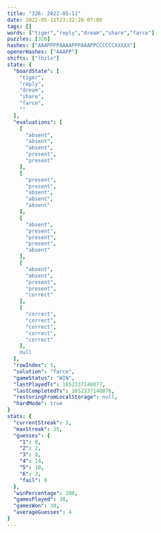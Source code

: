 ```yaml
---
title: "326: 2022-05-11"
date: 2022-05-11T23:32:28-07:00
tags: []
words: ["tiger","reply","dream","share","farce"]
puzzles: [326]
hashes: ["AAAPPPPAAAAPPPAAAPPCCCCCCXXXXX"]
openerHashes: ["AAAPP"]
shifts: ["lhzlo"]
state: {
  "boardState": [
    "tiger",
    "reply",
    "dream",
    "share",
    "farce",
    ""
  ],
  "evaluations": [
    [
      "absent",
      "absent",
      "absent",
      "present",
      "present"
    ],
    [
      "present",
      "present",
      "absent",
      "absent",
      "absent"
    ],
    [
      "absent",
      "present",
      "present",
      "present",
      "absent"
    ],
    [
      "absent",
      "absent",
      "present",
      "present",
      "correct"
    ],
    [
      "correct",
      "correct",
      "correct",
      "correct",
      "correct"
    ],
    null
  ],
  "rowIndex": 5,
  "solution": "farce",
  "gameStatus": "WIN",
  "lastPlayedTs": 1652337148877,
  "lastCompletedTs": 1652337148876,
  "restoringFromLocalStorage": null,
  "hardMode": true
}
stats: {
  "currentStreak": 3,
  "maxStreak": 35,
  "guesses": {
    "1": 0,
    "2": 2,
    "3": 9,
    "4": 14,
    "5": 10,
    "6": 3,
    "fail": 0
  },
  "winPercentage": 100,
  "gamesPlayed": 38,
  "gamesWon": 38,
  "averageGuesses": 4
}
---
```


<!-- more -->
